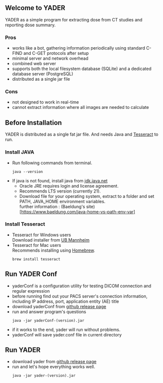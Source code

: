## Welcome to YADER

YADER as a simple program for extracting dose from CT studies and reporting dose summary.

### Pros
* works like a bot, gathering information periodically using standard C-FIND and C-GET protocols after setup
* minimal server and network overhead
* combined web server
* supports both the local filesystem database (SQLite) and a dedicated database server (PostgreSQL)
* distributed as a single jar file

### Cons
* not designed to work in real-time 
* cannot extract information where all images are needed to calculate

## Before Installation

YADER is distributed as a single fat jar file. And needs Java and [Tesseract](https://tesseract-ocr.github.io) to run.

### Install JAVA
* Run following commands from terminal.  
  ```
  java --version
  ```
* If java is not found, install java from [jdk.java.net](https://jdk.java.net)  
    * Oracle JRE requires login and license agreement.  
    * Recommends LTS version (currently 21).  
    * Download file for your operating system, extract to a folder and set PATH, JAVA_HOME environment variables.  
      further information : (Baeldung's site)[https://www.baeldung.com/java-home-vs-path-env-var]

### Install Tesseract 
* Tesseract for Windows users  
  Download installer from [UB Mannheim](https://digi.bib.uni-mannheim.de/tesseract/)
* Tesseract for Mac users  
  Recommends installing using [Homebrew](https://brew.sh).  
  ```
  brew install tesseract
  ```

## Run YADER Conf
* yaderConf is a configuration utility for testing DICOM connection and regular expression
* before running find out your PACS server's connection information, including IP address, port, application entity (AE) title
* download yaderConf from [github release page](https://github.com/maryknollrad/yader/releases)
* run and answer program's questions
  ```
  java -jar yaderConf-(version).jar
  ```
* if it works to the end, yader will run without problems.
* yaderConf will save yader.conf file in current directory

## Run YADER
* download yader from [github release page](https://github.com/maryknollrad/yader/releases)
* run and let's hope everything works well.
  ```
  java -jar yader-(version).jar
  ```
